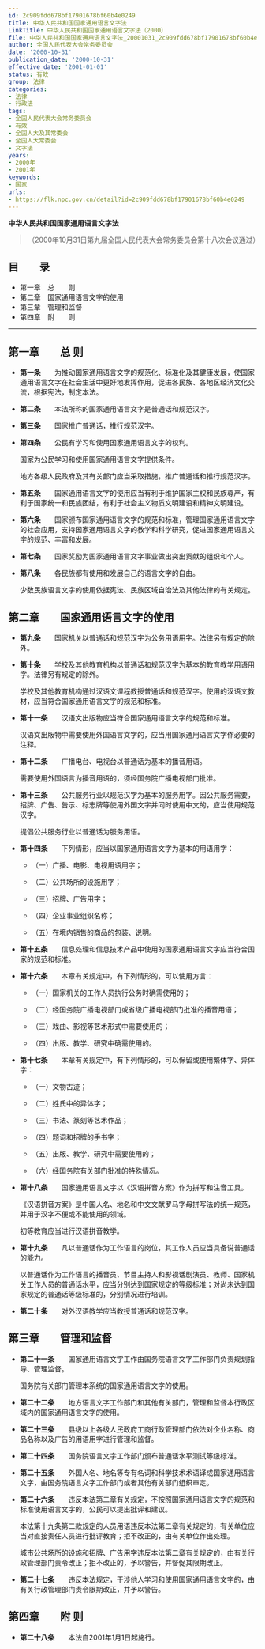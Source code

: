 ```yaml
---
id: 2c909fdd678bf17901678bf60b4e0249
title: 中华人民共和国国家通用语言文字法
LinkTitle: 中华人民共和国国家通用语言文字法（2000）
file: 中华人民共和国国家通用语言文字法_20001031_2c909fdd678bf17901678bf60b4e0249.docx
author: 全国人民代表大会常务委员会
date: '2000-10-31'
publication_date: '2000-10-31'
effective_date: '2001-01-01'
status: 有效
group: 法律
categories:
- 法律
- 行政法
tags:
- 全国人民代表大会常务委员会
- 有效
- 全国人大及其常委会
- 全国人大常委会
- 文字法
years:
- 2000年
- 2001年
keywords:
- 国家
urls:
- https://flk.npc.gov.cn/detail?id=2c909fdd678bf17901678bf60b4e0249
---
```


**中华人民共和国国家通用语言文字法**

> （2000年10月31日第九届全国人民代表大会常务委员会第十八次会议通过）

## 目　　录

- 第一章　总　　则
- 第二章　国家通用语言文字的使用
- 第三章　管理和监督
- 第四章　附　　则

---

## 第一章　　总  则

- **第一条**　　为推动国家通用语言文字的规范化、标准化及其健康发展，使国家通用语言文字在社会生活中更好地发挥作用，促进各民族、各地区经济文化交流，根据宪法，制定本法。

- **第二条**　　本法所称的国家通用语言文字是普通话和规范汉字。

- **第三条**　　国家推广普通话，推行规范汉字。

- **第四条**　　公民有学习和使用国家通用语言文字的权利。

  国家为公民学习和使用国家通用语言文字提供条件。

  地方各级人民政府及其有关部门应当采取措施，推广普通话和推行规范汉字。

- **第五条**　　国家通用语言文字的使用应当有利于维护国家主权和民族尊严，有利于国家统一和民族团结，有利于社会主义物质文明建设和精神文明建设。

- **第六条**　　国家颁布国家通用语言文字的规范和标准，管理国家通用语言文字的社会应用，支持国家通用语言文字的教学和科学研究，促进国家通用语言文字的规范、丰富和发展。

- **第七条**　　国家奖励为国家通用语言文字事业做出突出贡献的组织和个人。

- **第八条**　　各民族都有使用和发展自己的语言文字的自由。

  少数民族语言文字的使用依据宪法、民族区域自治法及其他法律的有关规定。

## 第二章　　国家通用语言文字的使用

- **第九条**　　国家机关以普通话和规范汉字为公务用语用字。法律另有规定的除外。

- **第十条**　　学校及其他教育机构以普通话和规范汉字为基本的教育教学用语用字。法律另有规定的除外。

  学校及其他教育机构通过汉语文课程教授普通话和规范汉字。使用的汉语文教材，应当符合国家通用语言文字的规范和标准。

- **第十一条**　　汉语文出版物应当符合国家通用语言文字的规范和标准。

  汉语文出版物中需要使用外国语言文字的，应当用国家通用语言文字作必要的注释。

- **第十二条**　　广播电台、电视台以普通话为基本的播音用语。

  需要使用外国语言为播音用语的，须经国务院广播电视部门批准。

- **第十三条**　　公共服务行业以规范汉字为基本的服务用字。因公共服务需要，招牌、广告、告示、标志牌等使用外国文字并同时使用中文的，应当使用规范汉字。

  提倡公共服务行业以普通话为服务用语。

- **第十四条**　　下列情形，应当以国家通用语言文字为基本的用语用字：

  - （一）广播、电影、电视用语用字；

  - （二）公共场所的设施用字；

  - （三）招牌、广告用字；

  - （四）企业事业组织名称；

  - （五）在境内销售的商品的包装、说明。

- **第十五条**　　信息处理和信息技术产品中使用的国家通用语言文字应当符合国家的规范和标准。

- **第十六条**　　本章有关规定中，有下列情形的，可以使用方言：

  - （一）国家机关的工作人员执行公务时确需使用的；

  - （二）经国务院广播电视部门或省级广播电视部门批准的播音用语；

  - （三）戏曲、影视等艺术形式中需要使用的；

  - （四）出版、教学、研究中确需使用的。

- **第十七条**　　本章有关规定中，有下列情形的，可以保留或使用繁体字、异体字：

  - （一）文物古迹；

  - （二）姓氏中的异体字；

  - （三）书法、篆刻等艺术作品；

  - （四）题词和招牌的手书字；

  - （五）出版、教学、研究中需要使用的；

  - （六）经国务院有关部门批准的特殊情况。

- **第十八条**　　国家通用语言文字以《汉语拼音方案》作为拼写和注音工具。

  《汉语拼音方案》是中国人名、地名和中文文献罗马字母拼写法的统一规范，并用于汉字不便或不能使用的领域。

  初等教育应当进行汉语拼音教学。

- **第十九条**　　凡以普通话作为工作语言的岗位，其工作人员应当具备说普通话的能力。

  以普通话作为工作语言的播音员、节目主持人和影视话剧演员、教师、国家机关工作人员的普通话水平，应当分别达到国家规定的等级标准；对尚未达到国家规定的普通话等级标准的，分别情况进行培训。

- **第二十条**　　对外汉语教学应当教授普通话和规范汉字。

## 第三章　　管理和监督

- **第二十一条**　　国家通用语言文字工作由国务院语言文字工作部门负责规划指导、管理监督。

  国务院有关部门管理本系统的国家通用语言文字的使用。

- **第二十二条**　　地方语言文字工作部门和其他有关部门，管理和监督本行政区域内的国家通用语言文字的使用。

- **第二十三条**　　县级以上各级人民政府工商行政管理部门依法对企业名称、商品名称以及广告的用语用字进行管理和监督。

- **第二十四条**　　国务院语言文字工作部门颁布普通话水平测试等级标准。

- **第二十五条**　　外国人名、地名等专有名词和科学技术术语译成国家通用语言文字，由国务院语言文字工作部门或者其他有关部门组织审定。

- **第二十六条**　　违反本法第二章有关规定，不按照国家通用语言文字的规范和标准使用语言文字的，公民可以提出批评和建议。

  本法第十九条第二款规定的人员用语违反本法第二章有关规定的，有关单位应当对直接责任人员进行批评教育；拒不改正的，由有关单位作出处理。

  城市公共场所的设施和招牌、广告用字违反本法第二章有关规定的，由有关行政管理部门责令改正；拒不改正的，予以警告，并督促其限期改正。

- **第二十七条**　　违反本法规定，干涉他人学习和使用国家通用语言文字的，由有关行政管理部门责令限期改正，并予以警告。

## 第四章　　附  则

- **第二十八条**　　本法自2001年1月1日起施行。
